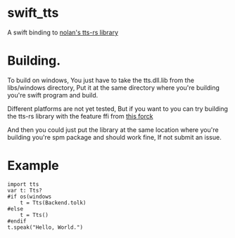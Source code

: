 # swift_tts

A swift binding to [nolan's tts-rs library](https://github.com/ndarilek/tts-rs)

# Building.

To build on windows, You just have to take the tts.dll.lib from the libs/windows directory, Put it at the same directory where you're building you're swift program and build.

Different platforms are not yet tested, But if you want to you can try building the tts-rs library with the feature ffi from [this forck](https://github.com/mcb2003/tts-rs/tree/c-ffi)

And then you could just put the library at the same location where you're building you're spm package and should work fine, If not submit an issue.

# Example
```
import tts
var t: Tts?
#if os(windows
    t = Tts(Backend.tolk)
#else
    t = Tts()
#endif
t.speak("Hello, World.")
```
